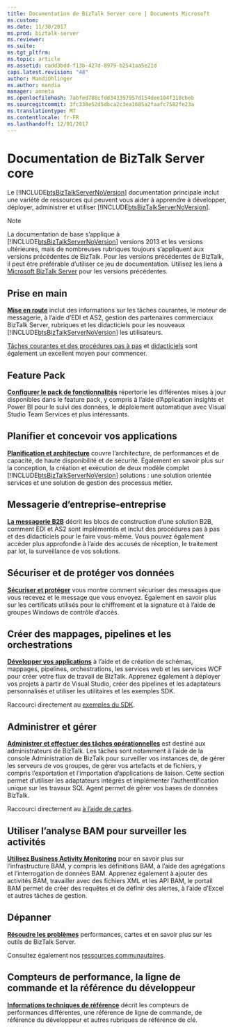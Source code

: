 ```yaml
---
title: Documentation de BizTalk Server core | Documents Microsoft
ms.custom: 
ms.date: 11/30/2017
ms.prod: biztalk-server
ms.reviewer: 
ms.suite: 
ms.tgt_pltfrm: 
ms.topic: article
ms.assetid: cadd3bdd-f13b-427d-8979-b2541aa5e21d
caps.latest.revision: "48"
author: MandiOhlinger
ms.author: mandia
manager: anneta
ms.openlocfilehash: 7abfed788cfdd343397957d154dee104f310cbeb
ms.sourcegitcommit: 3fc338e52d5dbca2c3ea1685a2faafc7582fe23a
ms.translationtype: MT
ms.contentlocale: fr-FR
ms.lasthandoff: 12/01/2017
---
```

# <a name="biztalk-server-core-documentation"></a>Documentation de BizTalk Server core
Le [!INCLUDE[btsBizTalkServerNoVersion](../includes/btsbiztalkservernoversion-md.md)] documentation principale inclut une variété de ressources qui peuvent vous aider à apprendre à développer, déployer, administrer et utiliser [!INCLUDE[btsBizTalkServerNoVersion](../includes/btsbiztalkservernoversion-md.md)].  

> [!NOTE] 
> La documentation de base s’applique à [!INCLUDE[btsBizTalkServerNoVersion](../includes/btsbiztalkservernoversion-md.md)] versions 2013 et les versions ultérieures, mais de nombreuses rubriques toujours s’appliquent aux versions précédentes de BizTalk. Pour les versions précédentes de BizTalk, il peut être préférable d’utiliser ce jeu de documentation. Utilisez les liens à [Microsoft BizTalk Server](https://msdn.microsoft.com/library/dd547397\(BTS.10\).aspx) pour les versions précédentes.  

## <a name="get-started"></a>Prise en main
**[Mise en route](../core/getting-started-with-biztalk-server.md)**  inclut des informations sur les tâches courantes, le moteur de messagerie, à l’aide d’EDI et AS2, gestion des partenaires commerciaux BizTalk Server, rubriques et les didacticiels pour les nouveaux [!INCLUDE[btsBizTalkServerNoVersion](../includes/btsbiztalkservernoversion-md.md)] les utilisateurs.
  
[Tâches courantes et des procédures pas à pas](http://msdn.microsoft.com/library/cd02757d-48c6-4ba4-b72d-02acd0b1eff1) et [didacticiels](http://msdn.microsoft.com/library/1e404aca-6e25-4189-a0cc-5e9b95194b81) sont également un excellent moyen pour commencer.

## <a name="feature-pack"></a>Feature Pack 
**[Configurer le pack de fonctionnalités](../core/configure-the-feature-pack.md)**  répertorie les différentes mises à jour disponibles dans le feature pack, y compris à l’aide d’Application Insights et Power BI pour le suivi des données, le déploiement automatique avec Visual Studio Team Services et plus intéressants. 
  
## <a name="plan-and-architect-your-applications"></a>Planifier et concevoir vos applications
**[Planification et architecture](../core/plan-and-architect-your-biztalk-server-solution.md)**  couvre l’architecture, de performances et de capacité, de haute disponibilité et de sécurité. Également en savoir plus sur la conception, la création et exécution de deux modèle complet [!INCLUDE[btsBizTalkServerNoVersion](../includes/btsbiztalkservernoversion-md.md)] solutions : une solution orientée services et une solution de gestion des processus métier.

## <a name="business-to-business-messaging"></a>Messagerie d’entreprise-entreprise
**[La messagerie B2B](../core/trading-partner-management-using-biztalk-server.md)**  décrit les blocs de construction d’une solution B2B, comment EDI et AS2 sont implémentés et inclut des procédures pas à pas et des didacticiels pour le faire vous-même. Vous pouvez également accéder plus approfondie à l’aide des accusés de réception, le traitement par lot, la surveillance de vos solutions. 

## <a name="secure-and-protect-your-data"></a>Sécuriser et de protéger vos données
**[Sécuriser et protéger](../core/secure-and-protect-your-biztalk-messages.md)**  vous montre comment sécuriser des messages que vous recevez et le message que vous envoyez. Également en savoir plus sur les certificats utilisés pour le chiffrement et la signature et à l’aide de groupes Windows de contrôle d’accès.

## <a name="create-maps-pipelines-and-orchestrations"></a>Créer des mappages, pipelines et les orchestrations
**[Développer vos applications](../core/develop-your-biztalk-applications.md)**  à l’aide et de création de schémas, mappages, pipelines, orchestrations, les services web et les services WCF pour créer votre flux de travail de BizTalk. Apprenez également à déployer vos projets à partir de Visual Studio, créer des pipelines et les adaptateurs personnalisés et utiliser les utilitaires et les exemples SDK.
  
Raccourci directement au [exemples du SDK](../core/samples-in-the-sdk.md).
  
## <a name="administer-and-manage"></a>Administrer et gérer
**[Administrer et effectuer des tâches opérationnelles](../core/operational-and-administrative-tasks-in-your-biztalk-environment.md)**  est destiné aux administrateurs de BizTalk. Les tâches sont notamment à l’aide de la console Administration de BizTalk pour surveiller vos instances de, de gérer les serveurs de vos groupes, de gérer vos artefacts et de fichiers, y compris l’exportation et l’importation d’applications de liaison. Cette section permet d’utiliser les adaptateurs intégrés et implémenter l’authentification unique sur les travaux SQL Agent permet de gérer vos bases de données BizTalk.

Raccourci directement au [à l’aide de cartes](../core/using-adapters.md).

## <a name="use-bam-to-monitor-activities"></a>Utiliser l’analyse BAM pour surveiller les activités
**[Utilisez Business Activity Monitoring](../core/using-business-activity-monitoring.md)**  pour en savoir plus sur l’infrastructure BAM, y compris les définitions BAM, à l’aide des agrégations et l’interrogation de données BAM. Apprenez également à ajouter des activités BAM, travailler avec des fichiers XML et les API BAM, le portail BAM permet de créer des requêtes et de définir des alertes, à l’aide d’Excel et autres tâches de gestion.

## <a name="troubleshoot"></a>Dépanner
**[Résoudre les problèmes](../core/troubleshooting.md)**  performances, cartes et en savoir plus sur les outils de BizTalk Server.

Consultez également nos [ressources communautaires](../core/community-resources5.md).

## <a name="performance-counters-command-line-and-developer-reference"></a>Compteurs de performance, la ligne de commande et la référence du développeur
 
**[Informations techniques de référence](../core/technical-reference5.md)**  décrit les compteurs de performances différentes, une référence de ligne de commande, de référence du développeur et autres rubriques de référence de clé.
